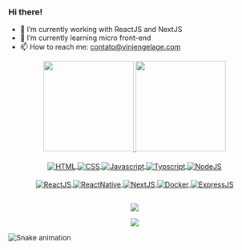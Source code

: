### Hi there!

- 🔭 I’m currently working with ReactJS and NextJS
- 🌱 I’m currently learning micro front-end
- 📫 How to reach me: contato@viniengelage.com

<div align="center">
  <a href="https://github.com/viniengelage">
  <img height="180em" src="https://github-readme-stats.vercel.app/api?username=viniengelage&show_icons=true&theme=radical&include_all_commits=true&count_private=true"/>
  <img height="180em" src="https://github-readme-stats.vercel.app/api/top-langs/?username=viniengelage&layout=compact&langs_count=7&theme=radical"/>
</div>
  
<div style="display: inline_block" align="center"><br>
  <img align="center" alt="HTML" src="https://img.shields.io/badge/HTML5-E34F26?style=for-the-badge&logo=html5&logoColor=white">
  <img align="center" alt="CSS" src="https://img.shields.io/badge/CSS3-1572B6?style=for-the-badge&logo=css3&logoColor=white">
  <img align="center" alt="Javascript" src="https://img.shields.io/badge/JavaScript-323330?style=for-the-badge&logo=javascript&logoColor=F7DF1E" target="_blank">
  <img align="center" alt="Typscript" src="https://img.shields.io/badge/TypeScript-007ACC?style=for-the-badge&logo=typescript&logoColor=white">
  <img align="center" alt="NodeJS" src="https://img.shields.io/badge/Node.js-339933?style=for-the-badge&logo=nodedotjs&logoColor=white" target="_blank">
</div>
<div style="display: inline_block" align="center"><br>
  <img align="center" alt="ReactJS" src="https://img.shields.io/badge/React-20232A?style=for-the-badge&logo=react&logoColor=61DAFB">
  <img align="center" alt="ReactNative" src="https://img.shields.io/badge/React_Native-20232A?style=for-the-badge&logo=react&logoColor=61DAFB">
  <img align="center" alt="NextJS" src="https://img.shields.io/badge/next.js-000000?style=for-the-badge&logo=nextdotjs&logoColor=white" target="_blank">
  <img align="center" alt="Docker" src="https://img.shields.io/badge/Docker-2CA5E0?style=for-the-badge&logo=docker&logoColor=white" target="_blank">
  <img align="center" alt="ExpressJS" src="https://img.shields.io/badge/Express.js-000000?style=for-the-badge&logo=express&logoColor=white" target="_blank">
</div>

  ##
  
<div align="center" style="display: inline_block">
<!--   <a href="https://www.instagram.com/viniengelage" target="_blank"><img src="https://img.shields.io/badge/Instagram-E4405F?style=for-the-badge&logo=instagram&logoColor=white" target="_blank"></a> -->
  <a href="https://www.linkedin.com/in/vinicios-engelage-41188417a/" target="_blank"><img src="https://img.shields.io/badge/LinkedIn-0077B5?style=for-the-badge&logo=linkedin&logoColor=white" target="_blank"></a>
  
  <a href="https://www.viniengelage.com" target="_blank"><img src="https://img.shields.io/badge/website-000000?style=for-the-badge&logo=About.me&logoColor=white" target="_blank"></a> 
</div>

  
![Snake animation](https://github.com/viniengelage/viniengelage/blob/output/github-contribution-grid-snake.svg)



